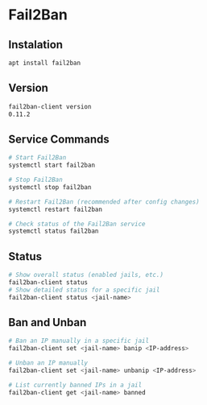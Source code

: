 # Fail2Ban

## Instalation
```Bash
apt install fail2ban
```

## Version
```Bash
fail2ban-client version
0.11.2
```

## Service Commands
```Bash
# Start Fail2Ban
systemctl start fail2ban

# Stop Fail2Ban
systemctl stop fail2ban

# Restart Fail2Ban (recommended after config changes)
systemctl restart fail2ban

# Check status of the Fail2Ban service
systemctl status fail2ban
```

## Status
```Bash
# Show overall status (enabled jails, etc.)
fail2ban-client status
# Show detailed status for a specific jail
fail2ban-client status <jail-name>
```

## Ban and Unban
```Bash
# Ban an IP manually in a specific jail
fail2ban-client set <jail-name> banip <IP-address>

# Unban an IP manually
fail2ban-client set <jail-name> unbanip <IP-address>

# List currently banned IPs in a jail
fail2ban-client get <jail-name> banned
```